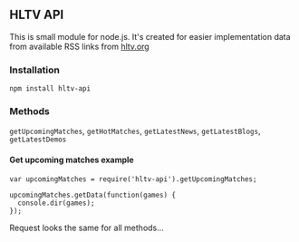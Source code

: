 ## HLTV API

This is small module for node.js. It's created for easier implementation data from available RSS links from [hltv.org](http://www.hltv.org/)

### Installation
`npm install hltv-api`

### Methods

`getUpcomingMatches`, `getHotMatches`, `getLatestNews`, `getLatestBlogs`, `getLatestDemos`

#### Get upcoming matches example
```
var upcomingMatches = require('hltv-api').getUpcomingMatches;

upcomingMatches.getData(function(games) {
  console.dir(games);
});
```

Request looks the same for all methods...
